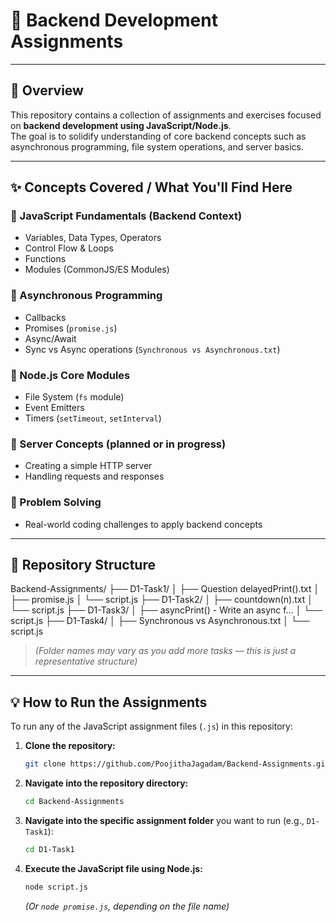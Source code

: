 # 🧠 Backend Development Assignments
---

## 🚀 Overview

This repository contains a collection of assignments and exercises focused on **backend development using JavaScript/Node.js**.  
The goal is to solidify understanding of core backend concepts such as asynchronous programming, file system operations, and server basics.

---

## ✨ Concepts Covered / What You'll Find Here

### 🔹 JavaScript Fundamentals (Backend Context)
- Variables, Data Types, Operators
- Control Flow & Loops
- Functions
- Modules (CommonJS/ES Modules)

### 🔹 Asynchronous Programming
- Callbacks
- Promises (`promise.js`)
- Async/Await
- Sync vs Async operations (`Synchronous vs Asynchronous.txt`)

### 🔹 Node.js Core Modules
- File System (`fs` module)
- Event Emitters
- Timers (`setTimeout`, `setInterval`)

### 🔹 Server Concepts (planned or in progress)
- Creating a simple HTTP server
- Handling requests and responses

### 🔹 Problem Solving
- Real-world coding challenges to apply backend concepts

---

## 📁 Repository Structure

Backend-Assignments/
├── D1-Task1/
│ ├── Question delayedPrint().txt
│ ├── promise.js
│ └── script.js
├── D1-Task2/
│ ├── countdown(n).txt
│ └── script.js
├── D1-Task3/
│ ├── asyncPrint() - Write an async f...
│ └── script.js
├── D1-Task4/
│ ├── Synchronous vs Asynchronous.txt
│ └── script.js

> *(Folder names may vary as you add more tasks — this is just a representative structure)*

---

## 💡 How to Run the Assignments

To run any of the JavaScript assignment files (`.js`) in this repository:

1.  **Clone the repository:**
    ```bash
    git clone https://github.com/PoojithaJagadam/Backend-Assignments.git
    ```

2.  **Navigate into the repository directory:**
    ```bash
    cd Backend-Assignments
    ```

3.  **Navigate into the specific assignment folder** you want to run (e.g., `D1-Task1`):
    ```bash
    cd D1-Task1
    ```

4.  **Execute the JavaScript file using Node.js:**
    ```bash
    node script.js
    ```
    *(Or `node promise.js`, depending on the file name)*

